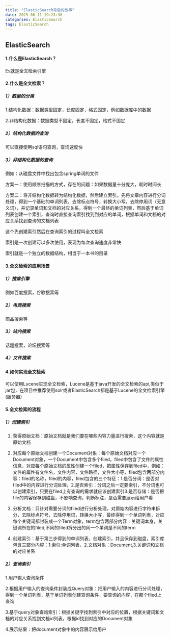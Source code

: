 ```yaml
---
title: "ElasticSearch背后的故事"
date: 2025-06-11 19:23:38
categories: ElasticSearch
tags: ElasticSearch
---
```


## ElasticSearch

#### 1.什么是ElasticSearch？

Es就是全文检索引擎

#### 2.什么是全文检索？

##### 1）数据的分类

1.结构化数据：数据类型固定，长度固定，格式固定，例如数据库中的数据

2.非结构化数据：数据类型不固定，长度不固定，格式不固定

##### 2）结构化数据的查询

可以直接使用sql语句查询，查询速度快

##### 3）非结构化数据的查询

例如：从磁盘文件中找出包含spring单词的文件

方案一：使用顺序扫描的方式，存在的问题：如果数据量十分庞大，耗时时间长

方案二：将非结构化数据转为结构化数据，然后建立索引。先将文章内容进行分词处理，得到一个基础的单词列表，去除标点符号，转换大小写，去除停用词（无意义词），并记录单词和文档的对应关系，得到一个最终的单词列表，然后基于单词列表创建一个索引，查询时直接查询索引找到到对应的单词，根据单词和文档的对应关系找到查询的文档列表

这个先创建索引然后在查询索引的过程叫全文检索

索引是一次创建可以多次使用，表现为每次查询速度非常快

索引就是一个独立的数据结构，相当于一本书的目录

#### 3.全文检索的应用场景

##### 1）搜索引擎

例如百度搜索，谷歌搜索等

##### 2）电商搜索

商品搜索等

##### 3）站内搜索

话题搜索，论坛搜索等

##### 4）文件搜索

#### 4.如何实现全文检索

可以使用Lucene实现全文检索，Lucene是基于java开发的全文检索的api,类似于jar包，在项目中推荐使用solr或者ElasticSearch都是基于Lucene的全文检索引擎(服务器)

#### 5.全文检索的流程

##### 1）创建索引

1.  获得原始文档：原始文档就是我们要在哪些内容力量进行搜索，这个内容就是原始文档

2.  对应每个原始文档创建一个Document对象：每个原始文档对应一个Document对象，一个Document中包含多个filed，filed中包含了文件的属性信息，对应每个原始文档的属性创建一个filed，把属性保存到filed中，例如：文件的属性有文件名，文件内容，文件路径，文件大小等，filed包含两部分内容：filed的名称，filed的内容，filed包含的三个特征：1.是否分词：是否对filed中的内容进行分词处理，2.是否索引：分词之后一定要索引，不分词也可以创建索引，只要在filed上有查询的需求就应该创建索引3.是否存储：是否把file的内容保存到磁盘，不影响查询，判断标注，是否需要展示给用户看

3.  分析文档：只针对需要分词的filed进行分析处理，对原始内容进行字符串拆分，去除标点符号，去除停用词，转换大小写，最终得到一个单词列表，对应每个关键词都封装成一个Term对象，term包含两部分内容：关键词本身，关键词所在的filed,不同的filed拆分出的同一个单词是不同的term

4.  创建索引：基于第三步得到的单词列表，创建索引，并且保存到磁盘，索引库包含三部分内容：1.索引:单词列表，2.文档对象：Document,3.关键词和文档的对应关系

##### 2）查询索引

1.用户输入查询条件

2.根据用户输入的查询条件封装成Query对象：把用户输入的内容进行分词处理，得到一个单词列表，基于单词列表创建查询条件，要查询的内容，在那个filed上查询

3.基于query对象查询索引：根据关键字找到索引中对应的位置，根据关键词和文档的对应关系找到文档id列表，根据id找到对应的Document对象

4.展示结果：把document对象中的内容展示给用户
